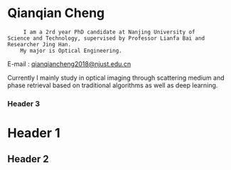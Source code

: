 # Qianqian Cheng

         I am a 2rd year PhD candidate at Nanjing University of    
    Science and Technology, supervised by Professor Lianfa Bai and Researcher Jing Han.   
        My major is Optical Engineering. 
   
   E-mail : qianqiancheng2018@njust.edu.cn
   
   Currently I mainly study in optical imaging through scattering medium and phase 
 retrieval based on traditional algorithms as well as deep learning. 

### Header 3

# Header 1
## Header 2




